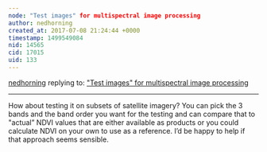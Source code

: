 ```yaml
---
node: "Test images" for multispectral image processing
author: nedhorning
created_at: 2017-07-08 21:24:44 +0000
timestamp: 1499549084
nid: 14565
cid: 17015
uid: 133
---
```




[nedhorning](../profile/nedhorning) replying to: ["Test images" for multispectral image processing](../notes/warren/06-21-2017/test-images-for-multispectral-image-processing)

----
How about testing it on subsets of satellite imagery? You can pick the 3 bands and the band order you want for the testing and can compare that to "actual” NDVI values that are either available as products or you could calculate NDVI on your own to use as a reference. I’d be happy to help if that approach seems sensible. 